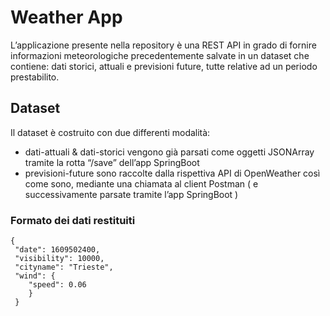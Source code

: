 
<h1 id="weather-app">Weather App</h1>
<p>L’applicazione presente nella repository è una REST API in grado di fornire informazioni meteorologiche precedentemente salvate in un dataset che contiene: dati storici, attuali e previsioni future, tutte relative ad un periodo prestabilito.</p>

## Dataset
Il dataset è costruito con due differenti modalità:

 - dati-attuali & dati-storici vengono già parsati come oggetti JSONArray tramite la rotta “/save” dell’app SpringBoot
 - previsioni-future sono raccolte dalla rispettiva  API di OpenWeather così come sono, mediante una chiamata al client Postman ( e successivamente parsate tramite l’app SpringBoot )

<h3 id="formato-dei-dati-restituiti">Formato dei dati restituiti</h3>
<code>{
 "date": 1609502400,
 "visibility": 10000,
 "cityname": "Trieste",
 "wind": {
    "speed": 0.06
    }
 }
</code></pre>

<!--stackedit_data:
eyJoaXN0b3J5IjpbLTE4MDQ1MDAzNzQsLTE1NTc0NDE3MjUsMj
IzMzIyNDIsMTMxNDc5NDAwMV19
-->
